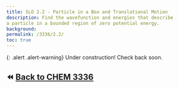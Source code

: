 ```yaml
---
title: SLO 2.2 - Particle in a Box and Translational Motion
description: Find the wavefunction and energies that describe 
a particle in a bounded region of zero potential energy. 
background: 
permalink: /3336/2.2/
toc: true
---
```



{: .alert .alert-warning}
Under construction! Check back soon.

## :rewind: [Back to CHEM 3336](../)

